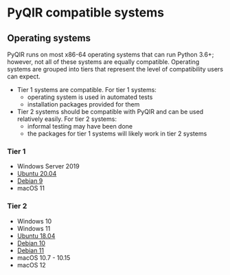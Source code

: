# PyQIR compatible systems

## Operating systems

PyQIR runs on most x86-64 operating systems that can run Python 3.6+; however,
not all of these systems are equally compatible. Operating systems are grouped
into tiers that represent the level of compatibility users can expect.

- Tier 1 systems are compatible. For tier 1 systems:
  - operating system is used in automated tests
  - installation packages provided for them
- Tier 2 systems should be compatible with PyQIR and can be used relatively
  easily. For tier 2 systems:
  - informal testing may have been done
  - the packages for tier 1 systems will likely work in tier 2 systems

### Tier 1

- Windows Server 2019
- [Ubuntu 20.04](https://wiki.ubuntu.com/FocalFossa/ReleaseNotes)
- [Debian 9](https://www.debian.org/releases/stretch/)
- macOS 11

### Tier 2

- Windows 10
- Windows 11
- [Ubuntu 18.04](https://wiki.ubuntu.com/BionicBeaver/ReleaseNotes)
- [Debian 10](https://www.debian.org/releases/buster/)
- [Debian 11](https://www.debian.org/releases/bullseye/)
- macOS 10.7 - 10.15
- macOS 12
